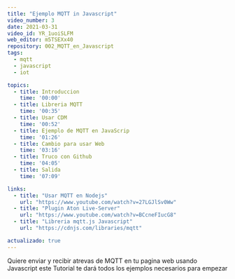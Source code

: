 ```yaml
---
title: "Ejemplo MQTT in Javascript"
video_number: 3
date: 2021-03-31
video_id: YR_1uoiSLFM
web_editor: m5TSEXx40
repository: 002_MQTT_en_Javascript
tags:
  - mqtt
  - javascript
  - iot

topics:
  - title: Introduccion
    time: '00:00'
  - title: Libreria MQTT
    time: '00:35'
  - title: Usar CDM
    time: '00:52'
  - title: Ejemplo de MQTT en JavaScrip
    time: '01:26'
  - title: Cambio para usar Web
    time: '03:16'
  - title: Truco con Github
    time: '04:05'
  - title: Salida
    time: '07:09'

links:
  - title: "Usar MQTT en Nodejs"
    url: "https://www.youtube.com/watch?v=27LGJlSv0Ww"
  - title: "Plugin Aton Live-Server"
    url: "https://www.youtube.com/watch?v=BCcneFIucG8"
  - title: "Libreria mqtt.js Javascript"
    url: "https://cdnjs.com/libraries/mqtt"

actualizado: true
---
```


Quiere enviar y recibir atrevas de MQTT en tu pagina web usando Javascript este Tutorial te dará todos los ejemplos necesarios para empezar
